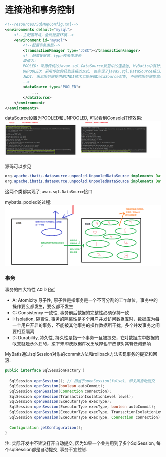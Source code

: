 # 连接池和事务控制

```xml
<!--resources/SqlMapConfig.xml-->
<environments default="mysql">
    <!--主配置环境，全局配置环境-->
    <environment id="mysql">
        <!--配置事务类型-->
        <transactionManager type="JDBC"></transactionManager>
        <!--配置数据源，type表示连接池
        取值为:
        POOLED: 采用传统的javax.sql.DataSource规范中的连接池, MyBatis中有针对此规范的实现
        UNPOOLED: 采用传统的获取连接的方式, 也实现了javax.sql.DataSource接口,但并没有使用池的思想 
        JNDI: 采用服务器提供的JNDI技术实现获取DataSource对象, 不同的服务器能拿到的DataSource对象不同, 注: 如果不是web或maven的war工程,不可使用. tomcat服务器使用的连接池就是dbcp连接池
        -->
        <dataSource type="POOLED">
            ...
        </dataSource>
    </environment>
</environments>
```

dataSource设置为POOLED和UNPOOLED, 可以看到Console打印效果:
![](images/8.png)

源码可以参见
```java
org.apache.ibatis.datasource.unpooled.UnpooledDataSource implements DataSource
org.apache.ibatis.datasource.unpooled.UnpooledDataSource implements DataSource
```

这两个类都实现了`javax.sql.DataSource`接口  

mybatis_pooled的过程: 
![](images/9.png)

### 事务

事务的四大特性 ACID  [Ref](https://blog.csdn.net/dengjili/article/details/82468576)
- A: Atomicity 原子性, 原子性是指事务是一个不可分割的工作单位，事务中的操作要么都发生，要么都不发生
- C: Consistency 一致性, 事务前后数据的完整性必须保持一致
- I: Isolation, 隔离性, 事务的隔离性是多个用户并发访问数据库时，数据库为每一个用户开启的事务，不能被其他事务的操作数据所干扰，多个并发事务之间要相互隔离
- D: Durability, 持久性, 持久性是指一个事务一旦被提交，它对数据库中数据的改变就是永久性的，接下来即使数据库发生故障也不应该对其有任何影响 

MyBatis通过sqlSession对象的commit方法和rollback方法实现事务的提交和回滚.    

```java
public interface SqlSessionFactory {

  SqlSession openSession(); // 相当于openSession(false), 即关闭自动提交
  SqlSession openSession(boolean autoCommit);
  SqlSession openSession(Connection connection);
  SqlSession openSession(TransactionIsolationLevel level);
  SqlSession openSession(ExecutorType execType);
  SqlSession openSession(ExecutorType execType, boolean autoCommit);
  SqlSession openSession(ExecutorType execType, TransactionIsolationLevel level);
  SqlSession openSession(ExecutorType execType, Connection connection);

  Configuration getConfiguration();
}
```
注: 实际开发中不建议打开自动提交, 因为如果一个业务用到了多个SqlSession, 每个sqlSession都是自动提交, 事务不宜控制.  

